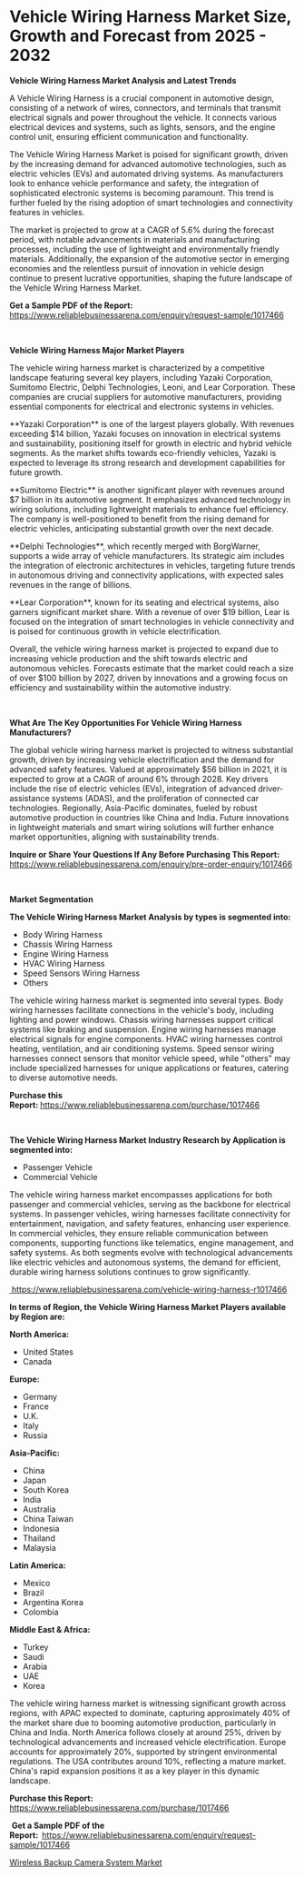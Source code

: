 <p><h1>Vehicle Wiring Harness Market Size, Growth and Forecast from 2025 - 2032</h1></p><p><strong>Vehicle Wiring Harness Market Analysis and Latest Trends</strong></p>
<p><p>A Vehicle Wiring Harness is a crucial component in automotive design, consisting of a network of wires, connectors, and terminals that transmit electrical signals and power throughout the vehicle. It connects various electrical devices and systems, such as lights, sensors, and the engine control unit, ensuring efficient communication and functionality.</p><p>The Vehicle Wiring Harness Market is poised for significant growth, driven by the increasing demand for advanced automotive technologies, such as electric vehicles (EVs) and automated driving systems. As manufacturers look to enhance vehicle performance and safety, the integration of sophisticated electronic systems is becoming paramount. This trend is further fueled by the rising adoption of smart technologies and connectivity features in vehicles.</p><p>The market is projected to grow at a CAGR of 5.6% during the forecast period, with notable advancements in materials and manufacturing processes, including the use of lightweight and environmentally friendly materials. Additionally, the expansion of the automotive sector in emerging economies and the relentless pursuit of innovation in vehicle design continue to present lucrative opportunities, shaping the future landscape of the Vehicle Wiring Harness Market.</p></p>
<p><strong>Get a Sample PDF of the Report:&nbsp;</strong> <a href="https://www.reliablebusinessarena.com/enquiry/request-sample/1017466?utm_campaign=2383&utm_medium=2&utm_source=Github&utm_content=ia&utm_term=30032025&utm_id=vehicle-wiring-harness">https://www.reliablebusinessarena.com/enquiry/request-sample/1017466</a></p>
<p>&nbsp;</p>
<p><strong>Vehicle Wiring Harness Major Market Players</strong></p>
<p><p>The vehicle wiring harness market is characterized by a competitive landscape featuring several key players, including Yazaki Corporation, Sumitomo Electric, Delphi Technologies, Leoni, and Lear Corporation. These companies are crucial suppliers for automotive manufacturers, providing essential components for electrical and electronic systems in vehicles.</p><p>**Yazaki Corporation** is one of the largest players globally. With revenues exceeding $14 billion, Yazaki focuses on innovation in electrical systems and sustainability, positioning itself for growth in electric and hybrid vehicle segments. As the market shifts towards eco-friendly vehicles, Yazaki is expected to leverage its strong research and development capabilities for future growth.</p><p>**Sumitomo Electric** is another significant player with revenues around $7 billion in its automotive segment. It emphasizes advanced technology in wiring solutions, including lightweight materials to enhance fuel efficiency. The company is well-positioned to benefit from the rising demand for electric vehicles, anticipating substantial growth over the next decade.</p><p>**Delphi Technologies**, which recently merged with BorgWarner, supports a wide array of vehicle manufacturers. Its strategic aim includes the integration of electronic architectures in vehicles, targeting future trends in autonomous driving and connectivity applications, with expected sales revenues in the range of billions.</p><p>**Lear Corporation**, known for its seating and electrical systems, also garners significant market share. With a revenue of over $19 billion, Lear is focused on the integration of smart technologies in vehicle connectivity and is poised for continuous growth in vehicle electrification.</p><p>Overall, the vehicle wiring harness market is projected to expand due to increasing vehicle production and the shift towards electric and autonomous vehicles. Forecasts estimate that the market could reach a size of over $100 billion by 2027, driven by innovations and a growing focus on efficiency and sustainability within the automotive industry.</p></p>
<p>&nbsp;</p>
<p><strong>What Are The Key Opportunities For Vehicle Wiring Harness Manufacturers?</strong></p>
<p><p>The global vehicle wiring harness market is projected to witness substantial growth, driven by increasing vehicle electrification and the demand for advanced safety features. Valued at approximately $56 billion in 2021, it is expected to grow at a CAGR of around 6% through 2028. Key drivers include the rise of electric vehicles (EVs), integration of advanced driver-assistance systems (ADAS), and the proliferation of connected car technologies. Regionally, Asia-Pacific dominates, fueled by robust automotive production in countries like China and India. Future innovations in lightweight materials and smart wiring solutions will further enhance market opportunities, aligning with sustainability trends.</p></p>
<p><strong>Inquire or Share Your Questions If Any Before Purchasing This Report:</strong> <a href="https://www.reliablebusinessarena.com/enquiry/pre-order-enquiry/1017466?utm_campaign=2383&utm_medium=2&utm_source=Github&utm_content=ia&utm_term=30032025&utm_id=vehicle-wiring-harness">https://www.reliablebusinessarena.com/enquiry/pre-order-enquiry/1017466</a></p>
<p>&nbsp;</p>
<p><strong>Market Segmentation</strong></p>
<p><strong>The Vehicle Wiring Harness Market Analysis by types is segmented into:</strong></p>
<p><ul><li>Body Wiring Harness</li><li>Chassis Wiring Harness</li><li>Engine Wiring Harness</li><li>HVAC Wiring Harness</li><li>Speed Sensors Wiring Harness</li><li>Others</li></ul></p>
<p><p>The vehicle wiring harness market is segmented into several types. Body wiring harnesses facilitate connections in the vehicle's body, including lighting and power windows. Chassis wiring harnesses support critical systems like braking and suspension. Engine wiring harnesses manage electrical signals for engine components. HVAC wiring harnesses control heating, ventilation, and air conditioning systems. Speed sensor wiring harnesses connect sensors that monitor vehicle speed, while "others" may include specialized harnesses for unique applications or features, catering to diverse automotive needs.</p></p>
<p><strong>Purchase this Report:&nbsp;</strong><a href="https://www.reliablebusinessarena.com/purchase/1017466?utm_campaign=2383&utm_medium=2&utm_source=Github&utm_content=ia&utm_term=30032025&utm_id=vehicle-wiring-harness">https://www.reliablebusinessarena.com/purchase/1017466</a></p>
<p>&nbsp;</p>
<p><strong>The Vehicle Wiring Harness Market Industry Research by Application is segmented into:</strong></p>
<p><ul><li>Passenger Vehicle</li><li>Commercial Vehicle</li></ul></p>
<p><p>The vehicle wiring harness market encompasses applications for both passenger and commercial vehicles, serving as the backbone for electrical systems. In passenger vehicles, wiring harnesses facilitate connectivity for entertainment, navigation, and safety features, enhancing user experience. In commercial vehicles, they ensure reliable communication between components, supporting functions like telematics, engine management, and safety systems. As both segments evolve with technological advancements like electric vehicles and autonomous systems, the demand for efficient, durable wiring harness solutions continues to grow significantly.</p></p>
<p><a href="https://www.reliablebusinessarena.com/vehicle-wiring-harness-r1017466?utm_campaign=2383&utm_medium=2&utm_source=Github&utm_content=ia&utm_term=30032025&utm_id=vehicle-wiring-harness">&nbsp;https://www.reliablebusinessarena.com/vehicle-wiring-harness-r1017466</a></p>
<p><strong>In terms of Region, the Vehicle Wiring Harness Market Players available by Region are:</strong></p>
<p>
    <p> <strong> North America: </strong>
        <ul>
            <li>United States</li>
            <li>Canada</li>
        </ul>
        </p> 
    <p> <strong> Europe: </strong>
        <ul>
            <li>Germany</li>
            <li>France</li>
            <li>U.K.</li>
            <li>Italy</li>
            <li>Russia</li>
        </ul>
        </p> 
    <p> <strong> Asia-Pacific: </strong>
        <ul>
            <li>China</li>
            <li>Japan</li>
            <li>South Korea</li>
            <li>India</li>
            <li>Australia</li>
            <li>China Taiwan</li>
            <li>Indonesia</li>
            <li>Thailand</li>
            <li>Malaysia</li>
        </ul>
        </p> 
    <p> <strong> Latin America: </strong>
        <ul>
            <li>Mexico</li>
            <li>Brazil</li>
            <li>Argentina Korea</li>
            <li>Colombia</li>
        </ul>
        </p> 
    <p> <strong> Middle East & Africa: </strong>
        <ul>
            <li>Turkey</li>
            <li>Saudi</li>
            <li>Arabia</li>
            <li>UAE</li>
            <li>Korea</li>
        </ul>
    </p>
    </p>
<p><p>The vehicle wiring harness market is witnessing significant growth across regions, with APAC expected to dominate, capturing approximately 40% of the market share due to booming automotive production, particularly in China and India. North America follows closely at around 25%, driven by technological advancements and increased vehicle electrification. Europe accounts for approximately 20%, supported by stringent environmental regulations. The USA contributes around 10%, reflecting a mature market. China's rapid expansion positions it as a key player in this dynamic landscape.</p></p>
<p><strong>Purchase this Report: </strong><a href="https://www.reliablebusinessarena.com/purchase/1017466?utm_campaign=2383&utm_medium=2&utm_source=Github&utm_content=ia&utm_term=30032025&utm_id=vehicle-wiring-harness">https://www.reliablebusinessarena.com/purchase/1017466</a></p>
<p>&nbsp;<strong>Get a Sample PDF of the Report:&nbsp;&nbsp;</strong><a href="https://www.reliablebusinessarena.com/enquiry/request-sample/1017466?utm_campaign=2383&utm_medium=2&utm_source=Github&utm_content=ia&utm_term=30032025&utm_id=vehicle-wiring-harness">https://www.reliablebusinessarena.com/enquiry/request-sample/1017466</a></p>
<p><strong></strong></p>
<p><p><a href="https://github.com/lehumiston1971679/Market-Research-Report-List-1/blob/main/wireless-backup-camera-system-market.md?utm_campaign=2383&utm_medium=2&utm_source=Github&utm_content=ia&utm_term=30032025&utm_id=vehicle-wiring-harness">Wireless Backup Camera System Market</a></p></p>